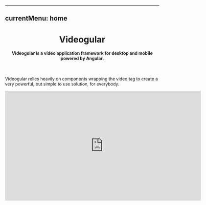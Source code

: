 ---
currentMenu: home
-----------------

<h1 align="center">Videogular</h1>

<h4 align="center">Videogular is a video application framework for desktop and mobile powered by Angular.</h4>

<br>

<p>Videogular relies heavily on components wrapping the video tag to create a very powerful, but simple to use solution, for everybody.</p>

<!-- TODO: replace iframe content with v2 version -->
<div class="videogular-container">
    <div class="embwrap">
        <div class="embcell">
            <div class="ifrwrap">
                <iframe width="640" height="360" src="http://videogular.com/html/home-demo.html" scrolling="no" allowfullscreen="allowfullscreen" frameborder="0"></iframe>
            </div>
        </div>
    </div>
</div>

